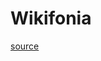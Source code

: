 # Wikifonia
[source]


[source]: https://drive.google.com/file/d/155FZ9Uq7QLySv9y2bAtk5LD37XZDo0DF/view?usp=sharing